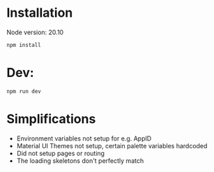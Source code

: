 # Installation

Node version: 20.10

`npm install`

# Dev:

`npm run dev`

# Simplifications

- Environment variables not setup for e.g. AppID
- Material UI Themes not setup, certain palette variables hardcoded
- Did not setup pages or routing
- The loading skeletons don't perfectly match
